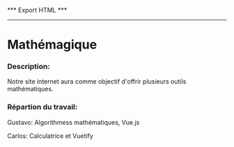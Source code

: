 *** Export HTML ***
*******************

<h1>Mathémagique</h1>


<h3>Description:</h3>
Notre site internet aura comme objectif d'offrir plusieurs outils mathématiques.

<h3>Répartion du travail:</h3>

Gustavo: Algorithmess mathématiques, Vue.js

Carlos: Calculatrice et Vuetify
